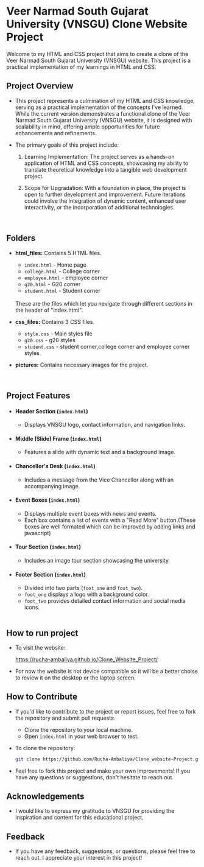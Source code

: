 # Veer Narmad South Gujarat University (VNSGU) Clone Website Project

Welcome to my HTML and CSS project that aims to create a clone of the Veer Narmad South Gujarat University (VNSGU) website. This project is a practical implementation of my learnings in HTML and CSS.
<br>

## Project Overview

- This project represents a culmination of my HTML and CSS knowledge, serving as a practical implementation of the concepts I've learned. While the current version demonstrates a functional clone of the Veer Narmad South Gujarat University (VNSGU) website, it is designed with scalability in mind, offering ample opportunities for future enhancements and refinements.

- The primary goals of this project include:

  1. Learning Implementation: The project serves as a hands-on application of HTML and CSS concepts, showcasing my ability to translate theoretical knowledge into a tangible web development project.

  2. Scope for Upgradation: With a foundation in place, the project is open to further development and improvement. Future iterations could involve the integration of dynamic content, enhanced user interactivity, or the incorporation of additional technologies. 
  <br>

## Folders

- **html_files:** Contains 5 HTML files.
  - `index.html` - Home page
  - `college.html` - College corner
  - `employee.html` - employee corner
  - `g20.html` - G20 corner
  - `student.html` - Student corner
  <br>
  These are the files which let you nevigate through different sections in the header of "index.html".
  


- **css_files:** Contains 3 CSS files.
  - `style.css` - Main styles file
  - `g20.css` - g20 styles
  - `student.css` - student corner,college corner and employee corner styles.

  

- **pictures:** Contains necessary images for the project.
<br>

## Project Features

- #### Header Section (`index.html`)

  - Displays VNSGU logo, contact information, and navigation links.

- #### Middle (Slide) Frame (`index.html`)

  - Features a slide with dynamic text and a background image.

- #### Chancellor's Desk (`index.html`)

  - Includes a message from the Vice Chancellor along with an accompanying image.

- #### Event Boxes (`index.html`)

  - Displays multiple event boxes with news and events.
  - Each box contains a list of events with a "Read More" button.(These boxes are well formated which can be improved by adding links and javascript)

- #### Tour Section (`index.html`)

  - Includes an image tour section showcasing the university.

- #### Footer Section (`index.html`)

  - Divided into two parts (`foot_one` and `foot_two`).
  - `foot_one` displays a logo with a background color.
  - `foot_two` provides detailed contact information and social media icons.
  <br>

## How to run project

- To visit the website:

  https://rucha-ambaliya.github.io/Clone_Website_Project/

- For now the website is not device compatible so it will be a better choise to review it on the desktop or the laptop screen.

## How to Contribute

- If you'd like to contribute to the project or report issues, feel free to fork the repository and submit pull requests.
  - Clone the repository to your local machine.
  - Open `index.html` in your web browser to test.
- To clone the repository:

   ```bash
   git clone https://github.com/Rucha-Ambaliya/Clone_website-Project.git
- Feel free to fork this project and make your own improvements! If you have any questions or suggestions, don't hesitate to reach out.

## Acknowledgements

- I would like to express my gratitude to VNSGU for providing the inspiration and content for this educational project.

## Feedback

- If you have any feedback, suggestions, or questions, please feel free to reach out. I appreciate your interest in this project!